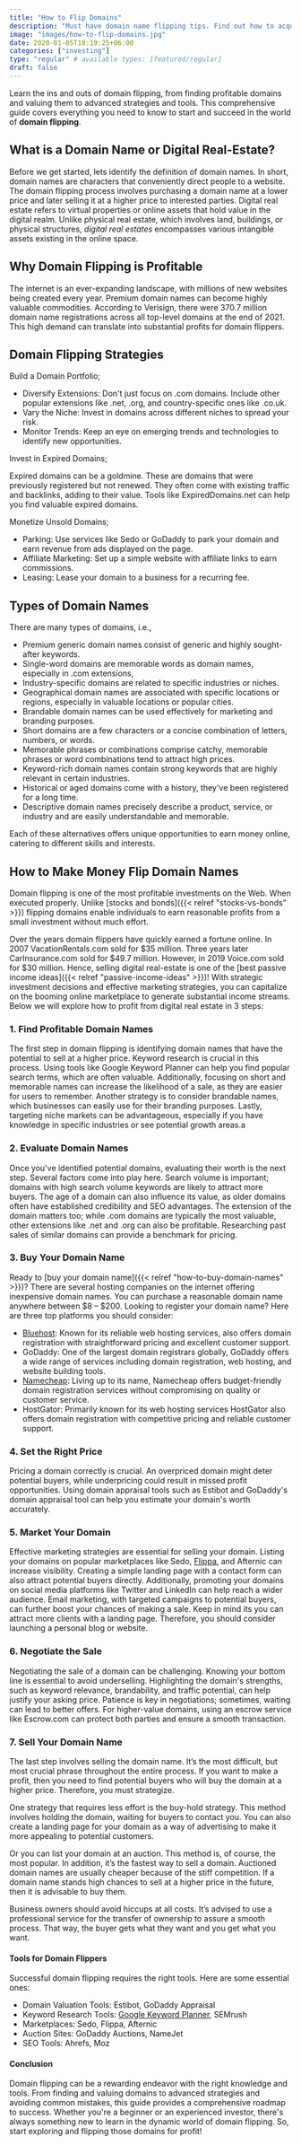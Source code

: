 ```yaml
---
title: "How to Flip Domains"
description: "Must have domain name flipping tips. Find out how to acquire, enhance, and resell digital real estate for profit."
image: "images/how-to-flip-domains.jpg"
date: 2020-01-05T18:19:25+06:00
categories: ["investing"]
type: "regular" # available types: [featured/regular]
draft: false
---
```


Learn the ins and outs of domain flipping, from finding profitable domains and valuing them to advanced strategies and tools. This comprehensive guide covers everything you need to know to start and succeed in the world of **domain flipping**.

## What is a Domain Name or Digital Real-Estate?

Before we get started, lets identify the definition of domain names. In short, domain names are characters that conveniently direct people to a website. The domain flipping process involves purchasing a domain name at a lower price and later selling it at a higher price to interested parties. Digital real estate refers to virtual properties or online assets that hold value in the digital realm. Unlike physical real estate, which involves land, buildings, or physical structures, *digital real estates* encompasses various intangible assets existing in the online space.

## Why Domain Flipping is Profitable

The internet is an ever-expanding landscape, with millions of new websites being created every year. Premium domain names can become highly valuable commodities. According to Verisign, there were 370.7 million domain name registrations across all top-level domains at the end of 2021. This high demand can translate into substantial profits for domain flippers.

## Domain Flipping Strategies

Build a Domain Portfolio;

* Diversify Extensions: Don't just focus on .com domains. Include other popular extensions like .net, .org, and country-specific ones like .co.uk.
* Vary the Niche: Invest in domains across different niches to spread your risk.
* Monitor Trends: Keep an eye on emerging trends and technologies to identify new opportunities.

Invest in Expired Domains;

Expired domains can be a goldmine. These are domains that were previously registered but not renewed. They often come with existing traffic and backlinks, adding to their value. Tools like ExpiredDomains.net can help you find valuable expired domains.

Monetize Unsold Domains;

* Parking: Use services like Sedo or GoDaddy to park your domain and earn revenue from ads displayed on the page.
* Affiliate Marketing: Set up a simple website with affiliate links to earn commissions.
* Leasing: Lease your domain to a business for a recurring fee.

## Types of Domain Names

There are many types of domains, i.e.,

* Premium generic domain names consist of generic and highly sought-after keywords.
* Single-word domains are memorable words as domain names, especially in .com extensions,
* Industry-specific domains are related to specific industries or niches.
* Geographical domain names are associated with specific locations or regions, especially in valuable locations or popular cities.
* Brandable domain names can be used effectively for marketing and branding purposes.
* Short domains are a few characters or a concise combination of letters, numbers, or words.
* Memorable phrases or combinations comprise catchy, memorable phrases or word combinations tend to attract high prices.
* Keyword-rich domain names contain strong keywords that are highly relevant in certain industries.
* Historical or aged domains come with a history, they've been registered for a long time.
* Descriptive domain names precisely describe a product, service, or industry and are easily understandable and memorable.

Each of these alternatives offers unique opportunities to earn money online, catering to different skills and interests.

## How to Make Money Flip Domain Names

Domain flipping is one of the most profitable investments on the Web. When executed properly. Unlike [stocks and bonds]({{< relref "stocks-vs-bonds" >}}) flipping domains enable individuals to earn reasonable profits from a small investment without much effort.

Over the years domain flippers have quickly earned a fortune online. In 2007 VacationRentals.com sold for $35 million. Three years later CarInsurance.com sold for $49.7 million. However, in 2019 Voice.com sold for $30 million. Hence, selling digital real-estate is one of the [best passive income ideas]({{< relref "passive-income-ideas" >}})! With strategic investment decisions and effective marketing strategies, you can capitalize on the booming online marketplace to generate substantial income streams. Below we will explore how to profit from digital real estate in 3 steps:

### 1. Find Profitable Domain Names

The first step in domain flipping is identifying domain names that have the potential to sell at a higher price. Keyword research is crucial in this process. Using tools like Google Keyword Planner can help you find popular search terms, which are often valuable. Additionally, focusing on short and memorable names can increase the likelihood of a sale, as they are easier for users to remember. Another strategy is to consider brandable names, which businesses can easily use for their branding purposes. Lastly, targeting niche markets can be advantageous, especially if you have knowledge in specific industries or see potential growth areas.a

### 2. Evaluate Domain Names

Once you've identified potential domains, evaluating their worth is the next step. Several factors come into play here. Search volume is important; domains with high search volume keywords are likely to attract more buyers. The age of a domain can also influence its value, as older domains often have established credibility and SEO advantages. The extension of the domain matters too; while .com domains are typically the most valuable, other extensions like .net and .org can also be profitable. Researching past sales of similar domains can provide a benchmark for pricing.

### 3. Buy Your Domain Name

Ready to [buy your domain name]({{< relref "how-to-buy-domain-names" >}})? There are several hosting companies on the internet offering inexpensive domain names. You can purchase a reasonable domain name anywhere between $8 – $200. Looking to register your domain name? Here are three top platforms you should consider:

* [Bluehost](https://bluehost.sjv.io/c/3661625/1749331/11352/): Known for its reliable web hosting services, also offers domain registration with straightforward pricing and excellent customer support.
* GoDaddy: One of the largest domain registrars globally, GoDaddy offers a wide range of services including domain registration, web hosting, and website building tools.
* [Namecheap](https://namecheap.pxf.io/g1ORqO/): Living up to its name, Namecheap offers budget-friendly domain registration services without compromising on quality or customer service.
* HostGator: Primarily known for its web hosting services HostGator also offers domain registration with competitive pricing and reliable customer support.

### 4. Set the Right Price

Pricing a domain correctly is crucial. An overpriced domain might deter potential buyers, while underpricing could result in missed profit opportunities. Using domain appraisal tools such as Estibot and GoDaddy's domain appraisal tool can help you estimate your domain's worth accurately.

### 5. Market Your Domain

Effective marketing strategies are essential for selling your domain. Listing your domains on popular marketplaces like Sedo, [Flippa](https://referral.flippa.com/535fhnhbonpl/), and Afternic can increase visibility. Creating a simple landing page with a contact form can also attract potential buyers directly. Additionally, promoting your domains on social media platforms like Twitter and LinkedIn can help reach a wider audience. Email marketing, with targeted campaigns to potential buyers, can further boost your chances of making a sale. Keep in mind its you can attract more clients with a landing page. Therefore, you should consider launching a personal blog or website.

### 6. Negotiate the Sale

Negotiating the sale of a domain can be challenging. Knowing your bottom line is essential to avoid underselling. Highlighting the domain's strengths, such as keyword relevance, brandability, and traffic potential, can help justify your asking price. Patience is key in negotiations; sometimes, waiting can lead to better offers. For higher-value domains, using an escrow service like Escrow.com can protect both parties and ensure a smooth transaction.

### 7. Sell Your Domain Name

The last step involves selling the domain name. It’s the most difficult, but most crucial phrase throughout the entire process. If you want to make a profit, then you need to find potential buyers who will buy the domain at a higher price. Therefore, you must strategize.

One strategy that requires less effort is the buy-hold strategy. This method involves holding the domain, waiting for buyers to contact you. You can also create a landing page for your domain as a way of advertising to make it more appealing to potential customers.

Or you can list your domain at an auction. This method is, of course, the most popular. In addition, it’s the fastest way to sell a domain. Auctioned domain names are usually cheaper because of the stiff competition. If a domain name stands high chances to sell at a higher price in the future, then it is advisable to buy them.

Business owners should avoid hiccups at all costs. It’s advised to use a professional service for the transfer of ownership to assure a smooth process. That way, the buyer gets what they want and you get what you want.

#### Tools for Domain Flippers

Successful domain flipping requires the right tools. Here are some essential ones:

* Domain Valuation Tools: Estibot, GoDaddy Appraisal
* Keyword Research Tools: [Google Keyword Planner](https://ads.google.com/intl/en_us/home/tools/keyword-planner/), SEMrush
* Marketplaces: Sedo, Flippa, Afternic
* Auction Sites: GoDaddy Auctions, NameJet
* SEO Tools: Ahrefs, Moz

#### Conclusion

Domain flipping can be a rewarding endeavor with the right knowledge and tools. From finding and valuing domains to advanced strategies and avoiding common mistakes, this guide provides a comprehensive roadmap to success. Whether you're a beginner or an experienced investor, there's always something new to learn in the dynamic world of domain flipping. So, start exploring and flipping those domains for profit!

